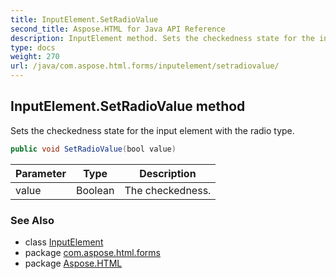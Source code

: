 ```yaml
---
title: InputElement.SetRadioValue
second_title: Aspose.HTML for Java API Reference
description: InputElement method. Sets the checkedness state for the input element with the radio type
type: docs
weight: 270
url: /java/com.aspose.html.forms/inputelement/setradiovalue/
---
```

## InputElement.SetRadioValue method

Sets the checkedness state for the input element with the radio type.

```java
public void SetRadioValue(bool value)
```

| Parameter | Type | Description |
| --- | --- | --- |
| value | Boolean | The checkedness. |

### See Also

* class [InputElement](../)
* package [com.aspose.html.forms](../../../com.aspose.html.forms/)
* package [Aspose.HTML](../../../)
